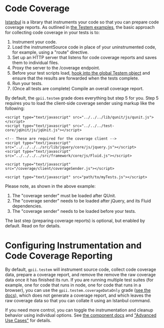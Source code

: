 # Code Coverage

[Istanbul](https://github.com/gotwarlost/istanbul) is a library that instruments your
code so that you can prepare code coverage reports.  As outlined in
[the Testem examples](https://github.com/testem/testem/tree/master/examples/coverage_istanbul), the basic approach for
collecting code coverage in your tests is to:

1. Instrument your code.
2. Load the instrumentSource code in place of your uninstrumented code, for example, using a "route" directive.
3. Set up an HTTP server that listens for code coverage reports and saves them to individual files.
4. Proxy the server to the /coverage endpoint.
5. Before your test scripts load, [hook into the global Testem
   object](https://github.com/testem/testem/blob/master/examples/coverage_istanbul/tests.html#L11) and ensure that the
   results are forwarded when the tests complete.
6. Run your tests.
7. (Once all tests are complete) Compile an overall coverage report.

By default, the `gpii.testem` grade does everything but step 5 for you.  Step 5 requires you to load the client-side
coverage sender using markup like the following:

```
<script type="text/javascript" src="../../../lib/qunit/js/qunit.js"></script>
<script type="text/javascript" src="../../../test-core/jqUnit/js/jqUnit.js"></script>

<!-- These are required for the coverage client -->
<script type="text/javascript" src="../../../../src/lib/jquery/core/js/jquery.js"></script>
<script type="text/javascript" src="../../../../src/framework/core/js/Fluid.js"></script>

<script type="text/javascript" src="/coverage/client/coverageSender.js"></script>

<script type="text/javascript" src="path/to/myTests.js"></script>
```

Please note, as shown in the above example:

1. The "coverage sender" must be loaded after QUnit.
2. The "coverage sender" needs to be loaded after jQuery, and its Fluid dependencies.
3. The "coverage sender" needs to be loaded before your tests.

The last step (preparing coverage reports) is optional, but enabled by default.  Read on for details.

# Configuring Instrumentation and Code Coverage Reporting

By default, `gpii.testem` will instrument source code, collect code coverage data, prepare a coverage report, and remove
the remove the raw coverage data once it has finished its run.  If you are running multiple test suites (for example,
one for code that runs in node, one for code that runs in a browser), you can use the `gpii.testem.coverageDataOnly`
grade ([see the docs](./testem-component.md#gpiitestemcoverageDataOnly)), which does not generate a coverage report, and
which leaves the raw coverage data so that you can collate it using an Istanbul command.

If you need more control, you can toggle the instrumentation and cleanup behavior using individual options.  See
[the component docs](testem-component.md) and ["Advanced Use Cases"](advanced.md) for details.

